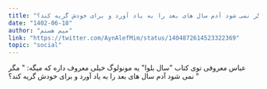 ```yaml
---
title: "مگر نمی شود آدم سال های بعد را به یاد آورد و برای خودش گریه کند؟"
date: "1402-06-18"
author: "میم هستم"
link: "https://twitter.com/AynAlefMim/status/1404872614523322369"
topic: "social"
---
```


عباس معروفی توی کتاب "سال بلوا" یه مونولوگ خیلی معروف داره که میگه:
" مگر نمی شود آدم سال های بعد را به یاد آورد و برای خودش گریه کند؟ "
